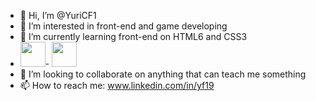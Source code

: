 - 👋 Hi, I’m @YuriCF1
- 👀 I’m interested in front-end and game developing 
- 🌱 I’m currently learning front-end on HTML6 and CSS3 
- <img src="https://cdn.jsdelivr.net/gh/devicons/devicon/icons/html5/html5-original-wordmark.svg" width="40" height="40"/>- <img src="https://cdn.jsdelivr.net/gh/devicons/devicon/icons/css3/css3-original-wordmark.svg" width="40" height="40"/>
- 💞️ I’m looking to collaborate on anything that can teach me something
- 📫 How to reach me: www.linkedin.com/in/yf19

<!---
YuriCF1/YuriCF1 is a ✨ special ✨ repository because its `README.md` (this file) appears on your GitHub profile.
You can click the Preview link to take a look at your changes.
--->

